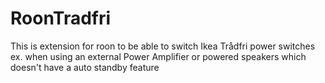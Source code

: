 # RoonTradfri

This is extension for roon to be able to switch Ikea Trådfri power switches ex. when using an external Power Amplifier or powered speakers which doesn't have a auto standby feature
